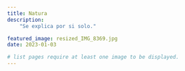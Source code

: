 ```yaml
---
title: Natura
description: 
    "Se explica por si solo."

featured_image: resized_IMG_8369.jpg
date: 2023-01-03

# list pages require at least one image to be displayed.
---
```


